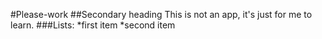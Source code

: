 #Please-work
##Secondary heading
This is not an app, it's just for me to learn.
###Lists:
*first item
*second item
